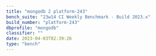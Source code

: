 ```yaml
---
title: "mongodb 2 platform-243"
bench_suite: "23w14 CI Weekly Benchmark - Build 2023.x"
build_number: "platform-243"
dbprofile: "mongodb"
classifier: ""
date: 2023-04-03T02:39:26
type: "bench"
---
```

